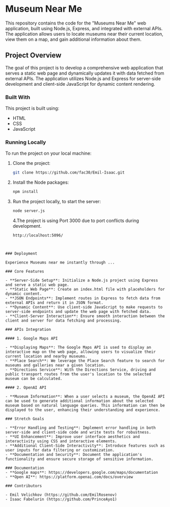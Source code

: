 # Museum Near Me

This repository contains the code for the "Museums Near Me" web application, built using Node.js, Express, and integrated with external APIs. The application allows users to locate museums near their current location, view them on a map, and gain additional information about them.

## Project Overview

The goal of this project is to develop a comprehensive web application that serves a static web page and dynamically updates it with data fetched from external APIs. The application utilizes Node.js and Express for server-side development and client-side JavaScript for dynamic content rendering.

### Built With

This project is built using:

- HTML
- CSS
- JavaScript

### Running Locally

To run the project on your local machine:

1. Clone the project:

   ```sh
   git clone https://github.com/fac30/Emil-Isaac.git
   ```

2. Install the Node packages:
   ```sh
   npm install
   ```
3. Run the project locally, to start the server:

   ```sh
   node server.js
   ```

   4.The project is using Port 3000 due to port conflicts during development.

   ```sh
   http://localhost:5096/
   ```

   ```

   ```

```

### Deployment

Experience Museums near me instantly through ...

### Core Features

- **Server-Side Setup**: Initialize a Node.js project using Express and serve a static web page.
- **Static Web Page**: Create an index.html file with placeholders for dynamic content.
- **JSON Endpoints**: Implement routes in Express to fetch data from external APIs and return it in JSON format.
- **Dynamic Content**: Use client-side JavaScript to make requests to server-side endpoints and update the web page with fetched data.
- **Client-Server Interaction**: Ensure smooth interaction between the client and server for data fetching and processing.

### APIs Integration

#### 1. Google Maps API

- **Displaying Maps**: The Google Maps API is used to display an interactive map on the web page, allowing users to visualize their current location and nearby museums.
- **Place Search**: We leverage the Place Search feature to search for museums and galleries near a given location.
- **Directions Service**: With the Directions Service, driving and public transport routes from the user's location to the selected museum can be calculated.

#### 2. OpenAI API

- **Museum Information**: When a user selects a museum, the OpenAI API can be used to generate additional information about the selected museum based on natural language queries. This information can then be displayed to the user, enhancing their understanding and experience.

### Stretch Goals

- **Error Handling and Testing**: Implement error handling in both server-side and client-side code and write tests for robustness.
- **UI Enhancement**: Improve user interface aesthetics and interactivity using CSS and interactive elements.
- **Additional Client-Side Interactivity**: Introduce features such as user inputs for data filtering or customization.
- **Documentation and Security**: Document the application's functionality and ensure secure storage of sensitive information.

### Documentation
- **Google maps**: https://developers.google.com/maps/documentation
- **Open AI**: https://platform.openai.com/docs/overview

### Contributors

- Emil Velichkov (https://github.com/EmilRosenov)
- Isaac Fabelurin (https://github.com/PrinceAyo1)
```

